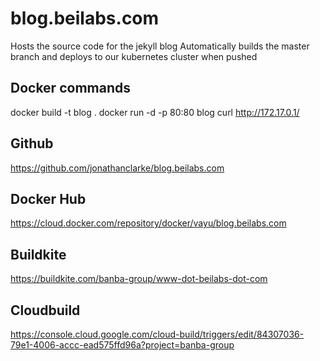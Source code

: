 # blog.beilabs.com
Hosts the source code for the jekyll blog
Automatically builds the master branch and deploys to our kubernetes cluster when pushed

## Docker commands
docker build -t blog .
docker run -d -p 80:80 blog
curl http://172.17.0.1/

## Github
https://github.com/jonathanclarke/blog.beilabs.com

## Docker Hub
https://cloud.docker.com/repository/docker/vayu/blog.beilabs.com

## Buildkite
https://buildkite.com/banba-group/www-dot-beilabs-dot-com

## Cloudbuild
https://console.cloud.google.com/cloud-build/triggers/edit/84307036-79e1-4006-accc-ead575ffd96a?project=banba-group
